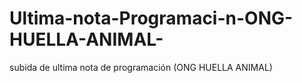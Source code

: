 # Ultima-nota-Programaci-n-ONG-HUELLA-ANIMAL-
subida de ultima nota de programación (ONG HUELLA ANIMAL)
